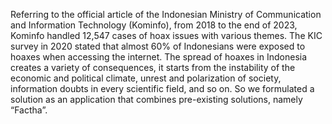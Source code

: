 Referring to the official article of the Indonesian Ministry of Communication and Information Technology (Kominfo), from 2018 to the end of 2023, Kominfo handled 12,547 cases of hoax issues with various themes. The KIC survey in 2020 stated that almost 60% of Indonesians were exposed to hoaxes when accessing the internet. The spread of hoaxes in Indonesia creates a variety of consequences, it starts from the instability of the economic and political climate, unrest and polarization of society, information doubts in every scientific field, and so on. So we formulated a solution as an application that combines pre-existing solutions, namely “Factha”.
